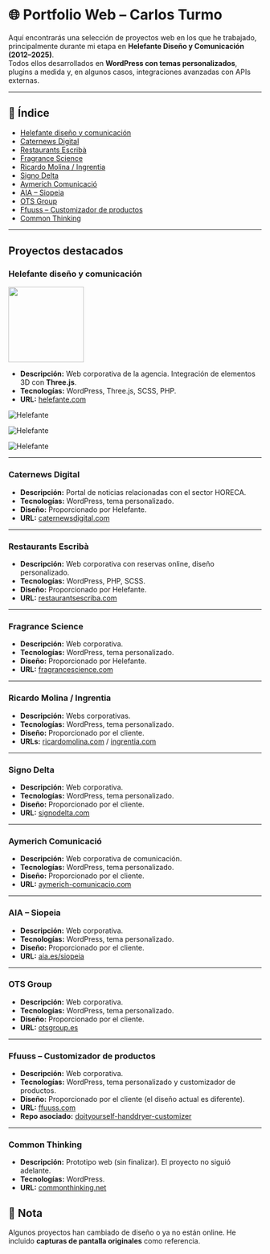 # 🌐 Portfolio Web – Carlos Turmo

Aquí encontrarás una selección de proyectos web en los que he trabajado, principalmente durante mi etapa en **Helefante Diseño y Comunicación (2012–2025)**.  
Todos ellos desarrollados en **WordPress con temas personalizados**, plugins a medida y, en algunos casos, integraciones avanzadas con APIs externas.  

---

## 📑 Índice
- [Helefante diseño y comunicación](#helefante-diseño-y-comunicación)
- [Caternews Digital](#caternews-digital)
- [Restaurants Escribà](#restaurants-escribà)
- [Fragrance Science](#fragrance-science)
- [Ricardo Molina / Ingrentia](#ricardo-molina--ingrentia)
- [Signo Delta](#signo-delta)
- [Aymerich Comunicació](#aymerich-comunicació)
- [AIA – Siopeia](#aia--siopeia)
- [OTS Group](#ots-group)
- [Ffuuss – Customizador de productos](#ffuuss--customizador-de-productos)
- [Common Thinking](#common-thinking)
<!-- - [Restaurants Escribà](#restaurants-escribà) -->
<!-- - [Solventa IT](#solventa-it) -->
<!-- - [Dental Comunicación](#dental-comunicación) -->
<!-- - [Ffuuss – Customizador de productos](#ffuuss--customizador-de-productos) -->

---

## Proyectos destacados


### Helefante diseño y comunicación
<img src="screenshots/helefante/logo.svg" width="150">

- **Descripción:** Web corporativa de la agencia. Integración de elementos 3D con **Three.js**.
- **Tecnologías:** WordPress, Three.js, SCSS, PHP.
- **URL:** [helefante.com](https://helefante.com)  

![Helefante](screenshots/helefante/screenshot_helefante_1.png)

![Helefante](screenshots/helefante/screenview_helefante_1.gif)

![Helefante](screenshots/helefante/screenshot_helefante_2.png)

---

### Caternews Digital
- **Descripción:** Portal de noticias relacionadas con el sector HORECA.  
- **Tecnologías:** WordPress, tema personalizado.  
- **Diseño:** Proporcionado por Helefante.  
- **URL:** [caternewsdigital.com](https://caternewsdigital.com)  

---

### Restaurants Escribà
- **Descripción:** Web corporativa con reservas online, diseño personalizado.  
- **Tecnologías:** WordPress, PHP, SCSS.  
- **Diseño:** Proporcionado por Helefante.  
- **URL:** [restaurantsescriba.com](https://restaurantsescriba.com)  

---

### Fragrance Science
- **Descripción:** Web corporativa.  
- **Tecnologías:** WordPress, tema personalizado.  
- **Diseño:** Proporcionado por Helefante.  
- **URL:** [fragrancescience.com](https://fragrancescience.com/es)  

---

### Ricardo Molina / Ingrentia
- **Descripción:** Webs corporativas.  
- **Tecnologías:** WordPress, tema personalizado.  
- **Diseño:** Proporcionado por el cliente.  
- **URLs:** [ricardomolina.com](https://ricardomolina.com) / [ingrentia.com](https://ingrentia.com)  

---

### Signo Delta
- **Descripción:** Web corporativa.  
- **Tecnologías:** WordPress, tema personalizado.  
- **Diseño:** Proporcionado por el cliente.  
- **URL:** [signodelta.com](https://signodelta.com)  

---

### Aymerich Comunicació
- **Descripción:** Web corporativa de comunicación.  
- **Tecnologías:** WordPress, tema personalizado.  
- **Diseño:** Proporcionado por el cliente.  
- **URL:** [aymerich-comunicacio.com](https://aymerich-comunicacio.com)  

---

### AIA – Siopeia
- **Descripción:** Web corporativa.  
- **Tecnologías:** WordPress, tema personalizado.  
- **Diseño:** Proporcionado por el cliente.  
- **URL:** [aia.es/siopeia](https://aia.es/siopeia)  

---

### OTS Group
- **Descripción:** Web corporativa.  
- **Tecnologías:** WordPress, tema personalizado.  
- **Diseño:** Proporcionado por el cliente.  
- **URL:** [otsgroup.es](https://otsgroup.es)  

---

### Ffuuss – Customizador de productos
- **Descripción:** Web corporativa.
- **Tecnologías:** WordPress, tema personalizado y customizador de productos.  
- **Diseño:** Proporcionado por el cliente (el diseño actual es diferente).  
- **URL:** [ffuuss.com](https://ffuuss.com)  
- **Repo asociado:** [doityourself-handdryer-customizer](https://github.com/zeliuk/doityourself-handdryer-customizer)  

---

### Common Thinking
- **Descripción:** Prototipo web (sin finalizar). El proyecto no siguió adelante.  
- **Tecnologías:** WordPress.  
- **URL:** [commonthinking.net](https://commonthinking.net)  


## 📌 Nota
Algunos proyectos han cambiado de diseño o ya no están online. He incluido **capturas de pantalla originales** como referencia.
